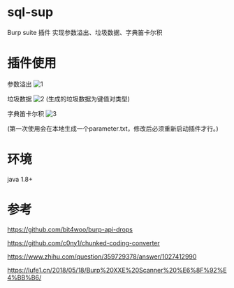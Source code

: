 # sql-sup
Burp suite 插件 实现参数溢出、垃圾数据、字典笛卡尔积

# 插件使用
参数溢出
![1](https://user-images.githubusercontent.com/48114638/116669272-f72ac880-a9d0-11eb-9926-288c555c0e38.gif)

垃圾数据
![2](https://user-images.githubusercontent.com/48114638/116669340-0c075c00-a9d1-11eb-953a-83df079a4e86.gif)
(生成的垃圾数据为键值对类型)

字典笛卡尔积
![3](https://user-images.githubusercontent.com/48114638/116676230-5096f580-a9d9-11eb-9a9a-fb787be15f1b.gif)

(第一次使用会在本地生成一个parameter.txt，修改后必须重新启动插件才行。)

# 环境
java 1.8+

# 参考

https://github.com/bit4woo/burp-api-drops

https://github.com/c0ny1/chunked-coding-converter

https://www.zhihu.com/question/359729378/answer/1027412990

https://lufe1.cn/2018/05/18/Burp%20XXE%20Scanner%20%E6%8F%92%E4%BB%B6/
